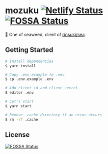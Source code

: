 mozuku [![Netlify Status](https://api.netlify.com/api/v1/badges/ef4b9535-2388-411f-806b-bbb97ea1e4ec/deploy-status)](https://app.netlify.com/sites/mozuku/deploys)
[![FOSSA Status](https://app.fossa.io/api/projects/git%2Bgithub.com%2Fotofune%2Fmozuku.svg?type=shield)](https://app.fossa.io/projects/git%2Bgithub.com%2Fotofune%2Fmozuku?ref=badge_shield)
===
:whale: One of seaweed, client of [rinsuki/sea](https://github.com/rinsuki/sea).

## Getting Started

```sh
# Install dependencies
$ yarn install

# Copy .env.example to .env
$ cp .env.example .env

# Add client_id and client_secret
$ editor .env

# Let's start
$ yarn start

# Remove .cache directory if an error occurs
$ rm -rf .cache
```


## License
[![FOSSA Status](https://app.fossa.io/api/projects/git%2Bgithub.com%2Fotofune%2Fmozuku.svg?type=large)](https://app.fossa.io/projects/git%2Bgithub.com%2Fotofune%2Fmozuku?ref=badge_large)